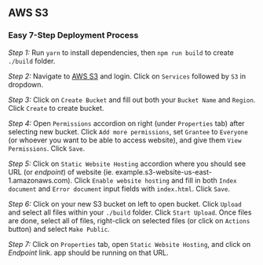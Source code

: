 ## AWS S3

### Easy 7-Step Deployment Process

*Step 1:* Run `yarn` to install dependencies, then `npm run build` to create `./build` folder.

*Step 2:* Navigate to [AWS S3](https://aws.amazon.com/s3) and login. Click on `Services` followed by `S3` in dropdown.

*Step 3:* Click on `Create Bucket` and fill out both your `Bucket Name` and `Region`. Click `Create` to create bucket.

*Step 4:* Open `Permissions` accordion on right (under `Properties` tab) after selecting new bucket. Click `Add more permissions`, set `Grantee` to `Everyone` (or whoever you want to be able to access website), and give them `View Permissions`. Click `Save`.

*Step 5:* Click on `Static Website Hosting` accordion where you should see URL (or *endpoint*) of website (ie. example.s3-website-us-east-1.amazonaws.com). Click `Enable website hosting` and fill in both `Index document` and `Error document` input fields with `index.html`. Click `Save`.

*Step 6:* Click on your new S3 bucket on left to open bucket. Click `Upload` and select all files within your `./build` folder. Click `Start Upload`. Once files are done, select all of files, right-click on selected files (or click on `Actions` button) and select `Make Public`.

*Step 7:* Click on `Properties` tab, open `Static Website Hosting`, and click on *Endpoint* link. app should be running on that URL.
